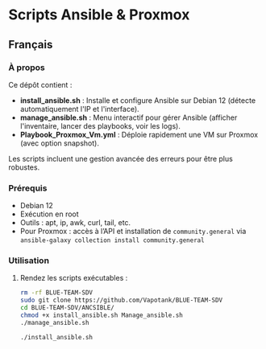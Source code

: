 # Scripts Ansible & Proxmox

## Français

### À propos
Ce dépôt contient :
- **install_ansible.sh** : Installe et configure Ansible sur Debian 12 (détecte automatiquement l'IP et l'interface).
- **manage_ansible.sh** : Menu interactif pour gérer Ansible (afficher l'inventaire, lancer des playbooks, voir les logs).
- **Playbook_Proxmox_Vm.yml** : Déploie rapidement une VM sur Proxmox (avec option snapshot).

Les scripts incluent une gestion avancée des erreurs pour être plus robustes.

### Prérequis
- Debian 12
- Exécution en root
- Outils : apt, ip, awk, curl, tail, etc.
- Pour Proxmox : accès à l’API et installation de `community.general` via  
  `ansible-galaxy collection install community.general`

### Utilisation
1. Rendez les scripts exécutables :
   ```bash
   rm -rf BLUE-TEAM-SDV
   sudo git clone https://github.com/Vapotank/BLUE-TEAM-SDV
   cd BLUE-TEAM-SDV/ANCSIBLE/
   chmod +x install_ansible.sh Manage_ansible.sh
   ./manage_ansible.sh

   ./install_ansible.sh 